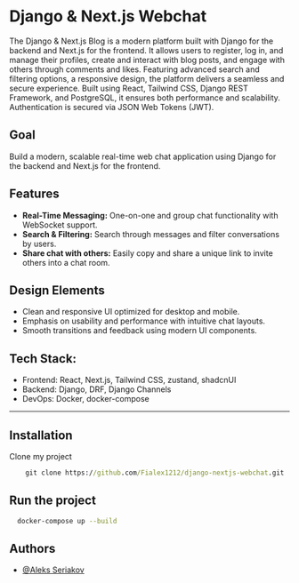 # **Django & Next.js Webchat**

The Django & Next.js Blog is a modern platform built with Django for the backend and Next.js for the frontend. It allows users to register, log in, and manage their profiles, create and interact with blog posts, and engage with others through comments and likes. Featuring advanced search and filtering options, a responsive design, the platform delivers a seamless and secure experience. Built using React, Tailwind CSS, Django REST Framework, and PostgreSQL, it ensures both performance and scalability. Authentication is secured via JSON Web Tokens (JWT).


## **Goal**
Build a modern, scalable real-time web chat application using Django for the backend and Next.js for the frontend.

## **Features**
- **Real-Time Messaging:** One-on-one and group chat functionality with WebSocket support.
- **Search & Filtering:** Search through messages and filter conversations by users.
- **Share chat with others:** Easily copy and share a unique link to invite others into a chat room.



## **Design Elements**
- Clean and responsive UI optimized for desktop and mobile.
- Emphasis on usability and performance with intuitive chat layouts.
- Smooth transitions and feedback using modern UI components.


## **Tech Stack:**
  - Frontend: React, Next.js, Tailwind CSS, zustand, shadcnUI
  - Backend: Django, DRF, Django Channels
  - DevOps: Docker, docker-compose
---
## **Installation**

Clone my project
```cmd
    git clone https://github.com/Fialex1212/django-nextjs-webchat.git
```

## **Run the project**

```bash
  docker-compose up --build
```

## **Authors**

- [@Aleks Seriakov](https://github.com/Fialex1212)
